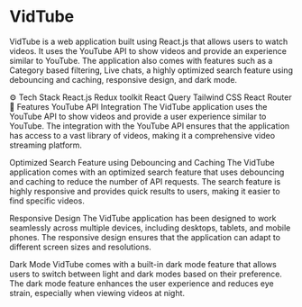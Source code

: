 # VidTube

VidTube is a web application built using React.js that allows users to watch videos. It uses the YouTube API to show videos and provide an experience similar to YouTube. The application also comes with features such as a Category based filtering, Live chats, a highly optimized search feature using debouncing and caching, responsive design, and dark mode.

⚙️ Tech Stack
React.js
Redux toolkit
React Query
Tailwind CSS
React Router
🚀 Features
YouTube API Integration
The VidTube application uses the YouTube API to show videos and provide a user experience similar to YouTube. The integration with the YouTube API ensures that the application has access to a vast library of videos, making it a comprehensive video streaming platform.

Optimized Search Feature using Debouncing and Caching
The VidTube application comes with an optimized search feature that uses debouncing and caching to reduce the number of API requests. The search feature is highly responsive and provides quick results to users, making it easier to find specific videos.

Responsive Design
The VidTube application has been designed to work seamlessly across multiple devices, including desktops, tablets, and mobile phones. The responsive design ensures that the application can adapt to different screen sizes and resolutions.

Dark Mode
VidTube comes with a built-in dark mode feature that allows users to switch between light and dark modes based on their preference. The dark mode feature enhances the user experience and reduces eye strain, especially when viewing videos at night.

